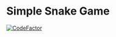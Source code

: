 # Simple Snake Game
[![CodeFactor](https://www.codefactor.io/repository/github/depressingweeb/snakegame/badge)](https://www.codefactor.io/repository/github/depressingweeb/snakegame)
